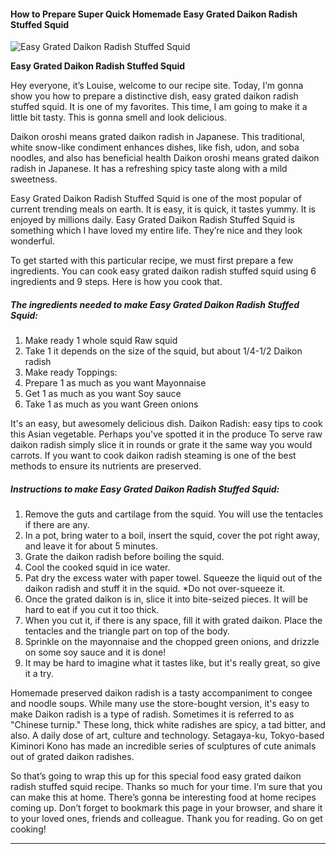             

#### How to Prepare Super Quick Homemade Easy Grated Daikon Radish Stuffed Squid

![Easy Grated Daikon Radish Stuffed Squid](https://img-global.cpcdn.com/recipes/4577083293433856/751x532cq70/easy-grated-daikon-radish-stuffed-squid-recipe-main-photo.jpg)

**Easy Grated Daikon Radish Stuffed Squid**

Hey everyone, it’s Louise, welcome to our recipe site. Today, I’m gonna show you how to prepare a distinctive dish, easy grated daikon radish stuffed squid. It is one of my favorites. This time, I am going to make it a little bit tasty. This is gonna smell and look delicious.

Daikon oroshi means grated daikon radish in Japanese. This traditional, white snow-like condiment enhances dishes, like fish, udon, and soba noodles, and also has beneficial health Daikon oroshi means grated daikon radish in Japanese. It has a refreshing spicy taste along with a mild sweetness.

Easy Grated Daikon Radish Stuffed Squid is one of the most popular of current trending meals on earth. It is easy, it is quick, it tastes yummy. It is enjoyed by millions daily. Easy Grated Daikon Radish Stuffed Squid is something which I have loved my entire life. They’re nice and they look wonderful.

To get started with this particular recipe, we must first prepare a few ingredients. You can cook easy grated daikon radish stuffed squid using 6 ingredients and 9 steps. Here is how you cook that.

##### The ingredients needed to make Easy Grated Daikon Radish Stuffed Squid:

1.  Make ready 1 whole squid Raw squid
2.  Take 1 it depends on the size of the squid, but about 1/4-1/2 Daikon radish
3.  Make ready Toppings:
4.  Prepare 1 as much as you want Mayonnaise
5.  Get 1 as much as you want Soy sauce
6.  Take 1 as much as you want Green onions

It's an easy, but awesomely delicious dish. Daikon Radish: easy tips to cook this Asian vegetable. Perhaps you've spotted it in the produce To serve raw daikon radish simply slice it in rounds or grate it the same way you would carrots. If you want to cook daikon radish steaming is one of the best methods to ensure its nutrients are preserved.

##### Instructions to make Easy Grated Daikon Radish Stuffed Squid:

1.  Remove the guts and cartilage from the squid. You will use the tentacles if there are any.
2.  In a pot, bring water to a boil, insert the squid, cover the pot right away, and leave it for about 5 minutes.
3.  Grate the daikon radish before boiling the squid.
4.  Cool the cooked squid in ice water.
5.  Pat dry the excess water with paper towel. Squeeze the liquid out of the daikon radish and stuff it in the squid. \*Do not over-squeeze it.
6.  Once the grated daikon is in, slice it into bite-seized pieces. It will be hard to eat if you cut it too thick.
7.  When you cut it, if there is any space, fill it with grated daikon. Place the tentacles and the triangle part on top of the body.
8.  Sprinkle on the mayonnaise and the chopped green onions, and drizzle on some soy sauce and it is done!
9.  It may be hard to imagine what it tastes like, but it's really great, so give it a try.

Homemade preserved daikon radish is a tasty accompaniment to congee and noodle soups. While many use the store-bought version, it's easy to make Daikon radish is a type of radish. Sometimes it is referred to as "Chinese turnip." These long, thick white radishes are spicy, a tad bitter, and also. A daily dose of art, culture and technology. Setagaya-ku, Tokyo-based Kiminori Kono has made an incredible series of sculptures of cute animals out of grated daikon radishes.

So that’s going to wrap this up for this special food easy grated daikon radish stuffed squid recipe. Thanks so much for your time. I’m sure that you can make this at home. There’s gonna be interesting food at home recipes coming up. Don’t forget to bookmark this page in your browser, and share it to your loved ones, friends and colleague. Thank you for reading. Go on get cooking!

* * *